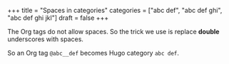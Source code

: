 +++
title = "Spaces in categories"
categories = ["abc def", "abc def ghi", "abc def ghi jkl"]
draft = false
+++

The Org tags do not allow spaces. So the trick we use is replace
**double** underscores with spaces.

So an Org tag `@abc__def` becomes Hugo category `abc def`.
